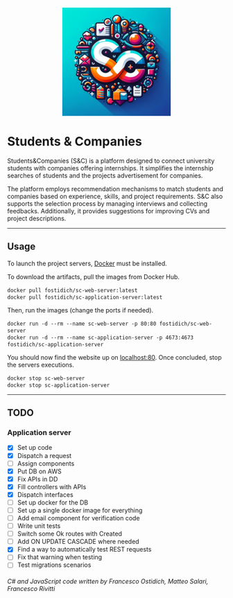 <p align="center">
  <img src="documents/assets/SC-logo.png" alt="S&C logo" width="250">
</p>

# Students & Companies

Students&Companies (S&C) is a platform designed to connect university students with companies offering internships.
It simplifies the internship searches of students and the projects advertisement for companies.

The platform employs recommendation mechanisms to match students and companies based on experience, skills, and project requirements.
S&C also supports the selection process by managing interviews and collecting feedbacks.
Additionally, it provides suggestions for improving CVs and project descriptions.

- - -

## Usage

To launch the project servers, [Docker](https://docker.com) must be installed.

To download the artifacts, pull the images from Docker Hub.

```
docker pull fostidich/sc-web-server:latest
docker pull fostidich/sc-application-server:latest
```

Then, run the images (change the ports if needed).

```
docker run -d --rm --name sc-web-server -p 80:80 fostidich/sc-web-server
docker run -d --rm --name sc-application-server -p 4673:4673 fostidich/sc-application-server
```

You should now find the website up on [localhost:80](http://localhost:80).
Once concluded, stop the servers executions.

```
docker stop sc-web-server
docker stop sc-application-server
```

- - -

## TODO

### Application server

- [x] Set up code
- [x] Dispatch a request
- [ ] Assign components
- [x] Put DB on AWS
- [x] Fix APIs in DD
- [x] Fill controllers with APIs
- [x] Dispatch interfaces
- [ ] Set up docker for the DB
- [ ] Set up a single docker image for everything
- [ ] Add email component for verification code
- [ ] Write unit tests
- [ ] Switch some Ok routes with Created
- [ ] Add ON UPDATE CASCADE where needed
- [x] Find a way to automatically test REST requests
- [ ] Fix that warning when testing
- [ ] Test migrations scenarios

###### C# and JavaScript code written by Francesco Ostidich, Matteo Salari, Francesco Rivitti
